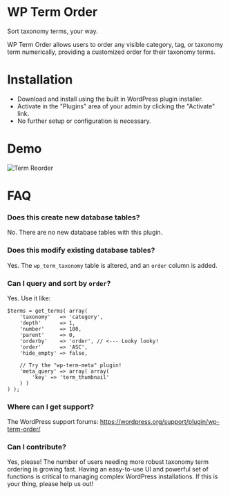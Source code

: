 # WP Term Order

Sort taxonomy terms, your way.

WP Term Order allows users to order any visible category, tag, or taxonomy term numerically, providing a customized order for their taxonomy terms.

# Installation

* Download and install using the built in WordPress plugin installer.
* Activate in the "Plugins" area of your admin by clicking the "Activate" link.
* No further setup or configuration is necessary.

# Demo

![Term Reorder](screenshot-1.gif)

# FAQ

### Does this create new database tables?

No. There are no new database tables with this plugin.

### Does this modify existing database tables?

Yes. The `wp_term_taxonomy` table is altered, and an `order` column is added.

### Can I query and sort by `order`?

Yes. Use it like:

```
$terms = get_terms( array(
	'taxonomy'   => 'category',
	'depth'      => 1,
	'number'     => 100,
	'parent'     => 0,
	'orderby'    => 'order', // <--- Looky looky!
	'order'      => 'ASC',
	'hide_empty' => false,

	// Try the "wp-term-meta" plugin!
	'meta_query' => array( array(
		'key' => 'term_thumbnail'
	) )
) );
```

### Where can I get support?

The WordPress support forums: https://wordpress.org/support/plugin/wp-term-order/

### Can I contribute?

Yes, please! The number of users needing more robust taxonomy term ordering is growing fast. Having an easy-to-use UI and powerful set of functions is critical to managing complex WordPress installations. If this is your thing, please help us out!
